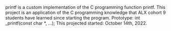 
printf is a custom implementation of the C programming function printf. This project is an application of the C programming knowledge that ALX cohort 9 students have learned since starting the program.
Prototype: int _printf(const char *, ...);
This projected started: October 14th, 2022.
